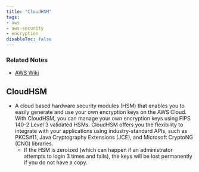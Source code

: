 ```yaml
---
title: "CloudHSM"
tags:
- aws
- aws-security
- encryption
disableToc: false
---
```


### Related Notes
- [AWS Wiki](/notes/aws/aws-wiki.md)

## **CloudHSM** 
- A cloud based hardware security modules (HSM) that enables you to easily generate and use your own encryption keys on the AWS Cloud. With CloudHSM, you can manage your own encryption keys using FIPS 140-2 Level 3 validated HSMs. CloudHSM offers you the flexibility to integrate with your applications using industry-standard APIs, such as PKCS#11, Java Cryptography Extensions (JCE), and Microsoft CryptoNG (CNG) libraries.
  - If the HSM is zeroized (which can happen if an administrator attempts to login 3 times and fails), the keys will be lost permanently if you do not have a copy.